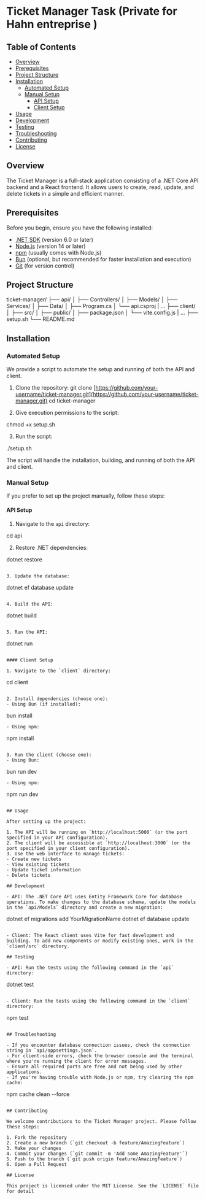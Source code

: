# Ticket Manager Task (Private for Hahn entreprise )

## Table of Contents
- [Overview](#overview)
- [Prerequisites](#prerequisites)
- [Project Structure](#project-structure)
- [Installation](#installation)
  - [Automated Setup](#automated-setup)
  - [Manual Setup](#manual-setup)
    - [API Setup](#api-setup)
    - [Client Setup](#client-setup)
- [Usage](#usage)
- [Development](#development)
- [Testing](#testing)
- [Troubleshooting](#troubleshooting)
- [Contributing](#contributing)
- [License](#license)

## Overview

The Ticket Manager is a full-stack application consisting of a .NET Core API backend and a React frontend. It allows users to create, read, update, and delete tickets in a simple and efficient manner.

## Prerequisites

Before you begin, ensure you have the following installed:
- [.NET SDK](https://dotnet.microsoft.com/download) (version 6.0 or later)
- [Node.js](https://nodejs.org/) (version 14 or later)
- [npm](https://www.npmjs.com/) (usually comes with Node.js)
- [Bun](https://bun.sh/) (optional, but recommended for faster installation and execution)
- [Git](https://git-scm.com/) (for version control)

## Project Structure

ticket-manager/
├── api/
│   ├── Controllers/
│   ├── Models/
│   ├── Services/
│   ├── Data/
│   ├── Program.cs
│   └── api.csproj
|   ...
├── client/
│   ├── src/
│   ├── public/
│   ├── package.json
│   └── vite.config.js
|   ...
├── setup.sh
└── README.md


## Installation

### Automated Setup

We provide a script to automate the setup and running of both the API and client.

1. Clone the repository:
git clone [https://github.com/your-username/ticket-manager.git](https://github.com/your-username/ticket-manager.git)
cd ticket-manager

2. Give execution permissions to the script:

  chmod +x setup.sh


3. Run the script:

  ./setup.sh


The script will handle the installation, building, and running of both the API and client.

### Manual Setup

If you prefer to set up the project manually, follow these steps:

#### API Setup

1. Navigate to the `api` directory:

  cd api

2. Restore .NET dependencies:

dotnet restore

```plaintext

3. Update the database:
```

dotnet ef database update

```plaintext

4. Build the API:
```

dotnet build

```plaintext

5. Run the API:
```

dotnet run

```plaintext

#### Client Setup

1. Navigate to the `client` directory:
```

cd client

```plaintext

2. Install dependencies (choose one):
- Using Bun (if installed):
```

bun install

```plaintext
- Using npm:
```

npm install

```plaintext

3. Run the client (choose one):
- Using Bun:
```

bun run dev

```plaintext
- Using npm:
```

npm run dev

```plaintext

## Usage

After setting up the project:

1. The API will be running on `http://localhost:5000` (or the port specified in your API configuration).
2. The client will be accessible at `http://localhost:3000` (or the port specified in your client configuration).
3. Use the web interface to manage tickets:
- Create new tickets
- View existing tickets
- Update ticket information
- Delete tickets

## Development

- API: The .NET Core API uses Entity Framework Core for database operations. To make changes to the database schema, update the models in the `api/Models` directory and create a new migration:
```

dotnet ef migrations add YourMigrationName
dotnet ef database update

```plaintext

- Client: The React client uses Vite for fast development and building. To add new components or modify existing ones, work in the `client/src` directory.

## Testing

- API: Run the tests using the following command in the `api` directory:
```

dotnet test

```plaintext

- Client: Run the tests using the following command in the `client` directory:
```

npm test

```plaintext

## Troubleshooting

- If you encounter database connection issues, check the connection string in `api/appsettings.json`.
- For client-side errors, check the browser console and the terminal where you're running the client for error messages.
- Ensure all required ports are free and not being used by other applications.
- If you're having trouble with Node.js or npm, try clearing the npm cache:
```

npm cache clean --force

```plaintext

## Contributing

We welcome contributions to the Ticket Manager project. Please follow these steps:

1. Fork the repository
2. Create a new branch (`git checkout -b feature/AmazingFeature`)
3. Make your changes
4. Commit your changes (`git commit -m 'Add some AmazingFeature'`)
5. Push to the branch (`git push origin feature/AmazingFeature`)
6. Open a Pull Request

## License

This project is licensed under the MIT License. See the `LICENSE` file for detail
```